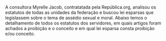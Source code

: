 <br> 
A consultora Myrelle Jacob, contratatada pela República.org, analisou os estatutos de todas as unidades da federação e buscou lei esparsas que legislassem sobre o tema de assédio sexual e moral. Abaixo temos o detalhamento de todos os estatutos dos servidores, em quais artigos foram achados a proibição e o conceito e em qual lei esparsa consta proibição e/ou conceito. 


<br>

